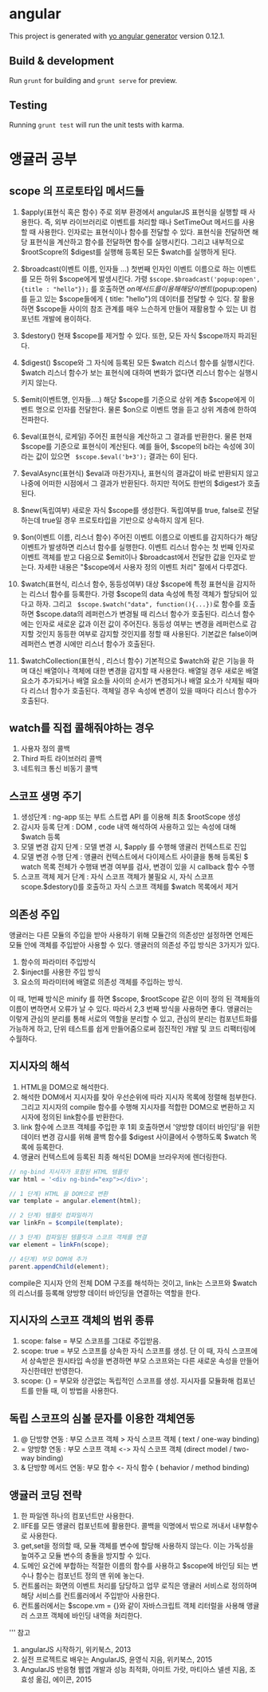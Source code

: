# angular

This project is generated with [yo angular generator](https://github.com/yeoman/generator-angular)
version 0.12.1.

## Build & development

Run `grunt` for building and `grunt serve` for preview.

## Testing

Running `grunt test` will run the unit tests with karma.

# 앵귤러 공부

## scope 의 프로토타입 메서드들

1. $apply(표현식 혹은 함수)
    주로 외부 환경에서 angularJS 표현식을 실행할 때 사용한다. 즉, 외부 라이브러리로 이벤트를 처리할 때나 SetTimeOut 메서드를 사용할 때 사용한다. 인자로는 표현식이나 함수를 전달할 수 있다. 표현식을 전달하면 해당 표현식을 계산하고 함수를 전달하면 함수를 실행시킨다. 그리고 내부적으로 $rootScopre의 $digest를 실행해 등록된 모든 $watch를 실행하게 된다.

2. $broadcast(이벤트 이름, 인자들 ...)
    첫번째 인자인 이벤트 이름으로 하는 이벤트를 모든 하위 $scope에게 발생시킨다. 가령 ` $scope.$broadcast('popup:open',{title : "hello"}); ` 를 호출하면 $on 메서드를 이용해 해당 이벤트($popup:open)를 듣고 있는 $scope들에게 { title: "hello"}의 데이터를 전달할 수 있다. 잘 활용하면 $scope들 사이의 참조 관계를 매우 느슨하게 만들어 재활용할 수 있는 UI 컴포넌트 개발에 용이하다.

3. $destory()
    현재 $scope를 제거할 수 있다. 또한, 모든 자식 $scope까지 파괴된다.

4. $digest()
    $scope와 그 자식에 등록된 모든 $watch 리스너 함수를 실행시킨다. $watch 리스너 함수가 보는 표현식에 대하여 변화가 없다면 리스너 함수는 실행시키지 않는다.

5. $emit(이벤트명, 인자들....)
    해당 $scope를 기준으로 상위 계층 $scope에게 이벤트 명으로 인자를 전달한다. 물론 $on으로 이벤트 명을 듣고 상위 계층에 한하여 전파한다.

6. $eval(표현식, 로케일)
    주어진 표현식을 계산하고 그 결과를 반환한다. 물론 현재 $scope를 기준으로 표현식이 계산된다. 예를 들어, $scope의 b라는 속성에 3이라는 값이 있으면 ` $scope.$eval('b+3');` 결과는 6이 된다.

7. $evalAsync(표현식)
    $eval과 마찬가지나, 표현식의 결과값이 바로 반환되지 않고 나중에 어떠한 시점에서 그 결과가 반환된다. 하지만 적어도 한번의 $digest가 호출된다.

8. $new(독립여부)
    새로운 자식 $scope를 생성한다. 독립여부를 true, false로 전달하는데 true일 경우 프로토타입을 기반으로 상속하지 않게 된다.

9. $on(이벤트 이름, 리스너 함수)
    주어진 이벤트 이름으로 이벤트를 감지하다가 해당 이벤트가 발생하면 리스너 함수를 실행한다. 이벤트 리스너 함수는 첫 번째 인자로 이벤트 객체를 받고 다음으로 $emit이나 $broadcast에서 전달한 값을 인자로 받는다. 자세한 내용은 "$scope에서 사용자 정의 이벤트 처리" 절에서 다루겠다.

10. $watch(표현식, 리스너 함수, 동등성여부)
    대상 $scope에 특정 표현식을 감지하는 리스너 함수를 등록한다. 가령 $scope의 data 속성에 특정 객체가 할당되어 있다고 하자. 그리고 ` $scope.$watch("data", function(){...})`로 함수를 호출하면 $scope.data의 레퍼런스가 변경될 때 리스너 함수가 호출된다. 리스너 함수에는 인자로 새로운 값과 이전 값이 주어진다. 동등성 여부는 변경을 레퍼런스로 감지할 것인지 동등한 여부로 감지할 것인지를 정할 때 사용된다. 기본값은 false이며 레퍼런스 변경 시에만 리스너 함수가 호출된다.

11. $watchCollection(표현식 , 리스너 함수)
    기본적으로 $watch와 같은 기능을 하며 대신 배열이나 객체에 대한 변경을 감지할 때 사용한다. 배열일 경우 새로운 배열 요소가 추가되거나 배열 요소들 사이의 순서가 변경되거나 배열 요소가 삭제될 때마다 리스너 함수가 호출된다. 객체일 경우 속성에 변경이 있을 때마다 리스너 함수가 호출된다.

## watch를 직접 콜해줘야하는 경우

1. 사용자 정의 콜백
2. Third 파트 라이브러리 콜백
3. 네트워크 통신 비동기 콜백

## 스코프 생명 주기

 1. 생성단계 : ng-app 또는 부트 스트랩 API 를 이용해 최초 $rootScope 생성
 2. 감시자 등록 단계 : DOM , code 내역 해석하여 사용하고 있는 속성에 대해 $watch 등록
 3. 모델 변경 감지 단계 : 모델 변경 시, $apply 를 수행해 앵귤러 컨텍스트로 진입
 4. 모델 변경 수행 단계 : 앵큘러 컨텍스트에서 다이제스트 사이클을 통해 등록된 $ watch 목록 전체가 수행돼 변경 여부를 검사, 변경이 있을 시 callback 함수 수행
 5. 스코프 객체 제거 단계 : 자식 스코프 객체가 불필요 시, 자식 스코프 scope.$destory()를 호출하고 자식 스코프 객체를 $watch 목록에서 제거


## 의존성 주입

앵귤러는 다른 모듈의 주입을 받아 사용하기 위해 모듈간의 의존성만 설정하면 언제든 모듈 안에 객체를 주입받아 사용할 수 있다.
앵귤러의 의존성 주입 방식은 3가지가 있다.

1. 함수의 파라미터 주입방식
2. $inject를 사용한 주입 방식
3. 요소의 파라미터에 배열로 의존성 객체를 주입하는 방식.

이 때, 1번째 방식은 minify 를 하면 $scope, $rootScope 같은 이미 정의 된 객체들의 이름이 변하면서 오류가 날 수 있다. 따라서 2,3 번째 방식을 사용하면 좋다.
앵귤러는 이렇게 관심의 분리를 통해 서로의 역할을 분리할 수 있고, 관심의 분리는 컴포넌트화를 가능하게 하고, 단위 테스트를 쉽게 만들어줌으로써 점진적인 개발 및 코드 리팩터링에 수월하다.


## 지시자의 해석

1. HTML을 DOM으로 해석한다.
2. 해석한 DOM에서 지시자를 찾아 우선순위에 따라 지시자 목록에 정렬해 첨부한다. 그리고 지시자의 compile 함수를 수행해 지시자를 적합한 DOM으로 변환하고 지시자에 정의된 link함수를 반환한다.
3. link 함수에 스코프 객체를 주입한 후 1회 호출하면서 '양방향 데이터 바인딩'을 위한 데이터 변경 감시를 위해 콜백 함수를 $digest 사이클에서 수행하도록 $watch 목록에 등록한다.
4. 앵귤러 컨텍스트에 등록된 최종 해석된 DOM을 브라우저에 렌더링한다.

```javascript
// ng-bind 지시자가 포함된 HTML 템플릿
var html = '<div ng-bind="exp"></div>';

// 1 단계) HTML 을 DOM으로 변환
var template = angular.element(html);

// 2 단계) 템플릿 컴파일하기
var linkFn = $compile(template);

// 3 단계) 컴파일된 템플릿과 스코프 객체를 연결
var element = linkFn(scope);

// 4단계) 부모 DOM에 추가
parent.appendChild(element);

```
compile은 지시자 안의 전체 DOM 구조를 해석하는 것이고, link는 스코프와 $watch의 리스너를 등록해 양방향 데이터 바인딩을 연결하는 역할을 한다.

## 지시자의 스코프 객체의 범위 종류

1. scope: false = 부모 스코프를 그대로 주입받음.
2. scope: true = 부모 스코프를 상속한 자식 스코프를 생성. 단 이 때, 자식 스코프에서 상속받은 원시타입 속성을 변경하면 부모 스코프와는 다른 새로운 속성을 만들어 자신한테만 반영한다.
3. scope: {} = 부모와 상관없는 독립적인 스코프를 생성. 지시자를 모듈화해 컴포넌트를 만들 때, 이 방법을 사용한다.

## 독립 스코프의 심볼 문자를 이용한 객체연동

1. @ 단방향 연동 : 부모 스코프 객체 > 자식 스코프 객체 ( text / one-way binding)
2. = 양방향 연동 : 부모 스코프 객체 <-> 자식 스코프 객체 (direct model / two-way binding)
3. & 단방향 메서드 연동: 부모 함수 <- 자식 함수 ( behavior / method binding)

## 앵귤러 코딩 전략

1. 한 파일엔 하나의 컴포넌트만 사용한다.
2. IIFE를 모든 앵귤러 컴포넌트에 활용한다. 콜백을 익명에서 밖으로 꺼내서 내부함수로 사용한다.
3. get,set을 정의할 때, 모듈 객체를 변수에 할당해 사용하지 않는다. 이는 가독성을 높여주고 모듈 변수의 충돌을 방지할 수 있다.
4. 도메인 요건에 부합하는 적절한 이름의 함수를 사용하고 $scope에 바인딩 되는 변수나 함수는 컴포넌트 정의 맨 위에 놓는다.
5. 컨트롤러는 화면의 이벤트 처리를 담당하고 업무 로직은 앵귤러 서비스로 정의하며 해당 서비스를 컨트롤러에서 주입받아 사용한다.
6. 컨트롤러에서는 $scope.vm = {}와 같이 자바스크립트 객체 리터럴을 사용해 앵귤러 스코프 객체에 바인딩 내역을 처리한다.
  

 '''
 참고
 1. angularJS 시작하기, 위키북스, 2013
 2. 실전 프로젝트로 배우는 AngularJS, 윤영식 지음, 위키북스, 2015
 3. AngularJS 반응형 웹앱 개발과 성능 최적화, 아미트 가랏, 마티아스 넬센 지음, 조효성 옮김, 에이콘, 2015
